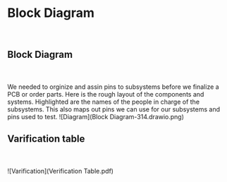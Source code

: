 <h1><b>Block Diagram</b></h1>
<br>
<h2><b>Block Diagram</b></h2>
<br><br>
We needed to orginize and assin pins to subsystems before we finalize a PCB or order parts. Here is the rough layout of the components and systems. Highlighted are the 
names of the people in charge of the subsystems. This also maps out pins we can use for our subsystems and pins used to test.
![Diagram](Block Diagram-314.drawio.png)
<br>
<h2><b>Varification table</b></h2>
<br><br>
![Varification](Verification Table.pdf)
<br>
